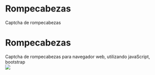 # Rompecabezas
Captcha de rompecabezas
# Rompecabezas
Captcha de rompecabezas para navegador web, utilizando javaScript, bootstrap
<br>
  <img  src="https://github.com/jehux/Rompecabezas/imagen.png"/>
 </br>
